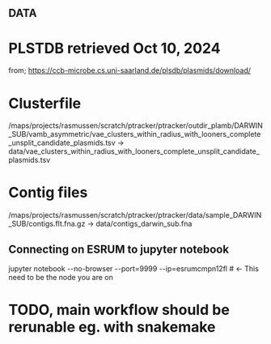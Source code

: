 ## DATA

# PLSTDB retrieved Oct 10, 2024
from; https://ccb-microbe.cs.uni-saarland.de/plsdb/plasmids/download/
# Clusterfile
/maps/projects/rasmussen/scratch/ptracker/ptracker/outdir_plamb/DARWIN_SUB/vamb_asymmetric/vae_clusters_within_radius_with_looners_complete_unsplit_candidate_plasmids.tsv
-> 
data/vae_clusters_within_radius_with_looners_complete_unsplit_candidate_plasmids.tsv
# Contig files
/maps/projects/rasmussen/scratch/ptracker/ptracker/data/sample_DARWIN_SUB/contigs.flt.fna.gz
-> data/contigs_darwin_sub.fna   


## Connecting on ESRUM to jupyter notebook
jupyter notebook --no-browser --port=9999 --ip=esrumcmpn12fl # <- This need to be the node you are on



# TODO, main workflow should be rerunable eg. with snakemake 



